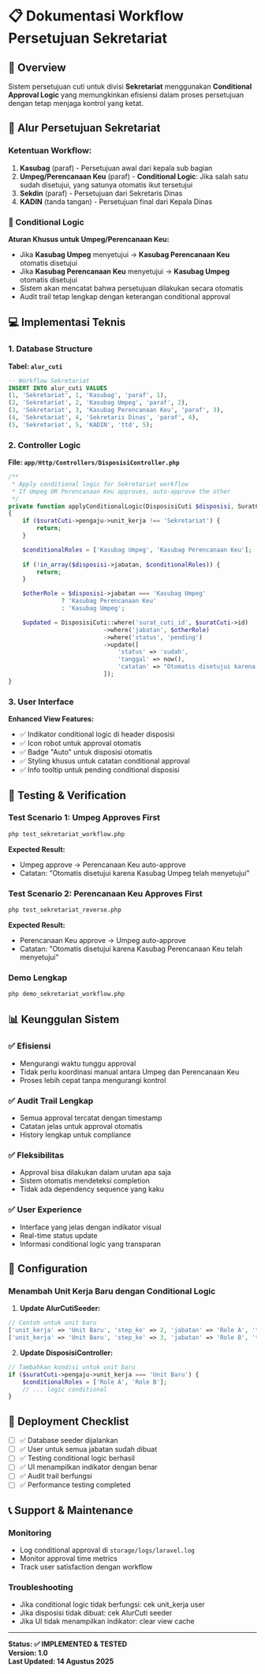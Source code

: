 # 📋 Dokumentasi Workflow Persetujuan Sekretariat

## 🎯 Overview

Sistem persetujuan cuti untuk divisi **Sekretariat** menggunakan **Conditional Approval Logic** yang memungkinkan efisiensi dalam proses persetujuan dengan tetap menjaga kontrol yang ketat.

## 🔄 Alur Persetujuan Sekretariat

### Ketentuan Workflow:
1. **Kasubag** (paraf) - Persetujuan awal dari kepala sub bagian
2. **Umpeg/Perencanaan Keu** (paraf) - **Conditional Logic**: Jika salah satu sudah disetujui, yang satunya otomatis ikut tersetujui
3. **Sekdin** (paraf) - Persetujuan dari Sekretaris Dinas
4. **KADIN** (tanda tangan) - Persetujuan final dari Kepala Dinas

### 🤖 Conditional Logic

**Aturan Khusus untuk Umpeg/Perencanaan Keu:**
- Jika **Kasubag Umpeg** menyetujui → **Kasubag Perencanaan Keu** otomatis disetujui
- Jika **Kasubag Perencanaan Keu** menyetujui → **Kasubag Umpeg** otomatis disetujui
- Sistem akan mencatat bahwa persetujuan dilakukan secara otomatis
- Audit trail tetap lengkap dengan keterangan conditional approval

## 💻 Implementasi Teknis

### 1. Database Structure

**Tabel: `alur_cuti`**
```sql
-- Workflow Sekretariat
INSERT INTO alur_cuti VALUES 
(1, 'Sekretariat', 1, 'Kasubag', 'paraf', 1),
(2, 'Sekretariat', 2, 'Kasubag Umpeg', 'paraf', 2),
(3, 'Sekretariat', 3, 'Kasubag Perencanaan Keu', 'paraf', 3),
(4, 'Sekretariat', 4, 'Sekretaris Dinas', 'paraf', 4),
(5, 'Sekretariat', 5, 'KADIN', 'ttd', 5);
```

### 2. Controller Logic

**File: `app/Http/Controllers/DisposisiController.php`**

```php
/**
 * Apply conditional logic for Sekretariat workflow
 * If Umpeg OR Perencanaan Keu approves, auto-approve the other
 */
private function applyConditionalLogic(DisposisiCuti $disposisi, SuratCuti $suratCuti): void
{
    if ($suratCuti->pengaju->unit_kerja !== 'Sekretariat') {
        return;
    }

    $conditionalRoles = ['Kasubag Umpeg', 'Kasubag Perencanaan Keu'];
    
    if (!in_array($disposisi->jabatan, $conditionalRoles)) {
        return;
    }

    $otherRole = $disposisi->jabatan === 'Kasubag Umpeg' 
               ? 'Kasubag Perencanaan Keu' 
               : 'Kasubag Umpeg';

    $updated = DisposisiCuti::where('surat_cuti_id', $suratCuti->id)
                           ->where('jabatan', $otherRole)
                           ->where('status', 'pending')
                           ->update([
                               'status' => 'sudah',
                               'tanggal' => now(),
                               'catatan' => "Otomatis disetujui karena {$disposisi->jabatan} telah menyetujui"
                           ]);
}
```

### 3. User Interface

**Enhanced View Features:**
- ✅ Indikator conditional logic di header disposisi
- ✅ Icon robot untuk approval otomatis
- ✅ Badge "Auto" untuk disposisi otomatis
- ✅ Styling khusus untuk catatan conditional approval
- ✅ Info tooltip untuk pending conditional disposisi

## 🧪 Testing & Verification

### Test Scenario 1: Umpeg Approves First
```bash
php test_sekretariat_workflow.php
```
**Expected Result:**
- Umpeg approve → Perencanaan Keu auto-approve
- Catatan: "Otomatis disetujui karena Kasubag Umpeg telah menyetujui"

### Test Scenario 2: Perencanaan Keu Approves First
```bash
php test_sekretariat_reverse.php
```
**Expected Result:**
- Perencanaan Keu approve → Umpeg auto-approve
- Catatan: "Otomatis disetujui karena Kasubag Perencanaan Keu telah menyetujui"

### Demo Lengkap
```bash
php demo_sekretariat_workflow.php
```

## 📊 Keunggulan Sistem

### ✅ Efisiensi
- Mengurangi waktu tunggu approval
- Tidak perlu koordinasi manual antara Umpeg dan Perencanaan Keu
- Proses lebih cepat tanpa mengurangi kontrol

### ✅ Audit Trail Lengkap
- Semua approval tercatat dengan timestamp
- Catatan jelas untuk approval otomatis
- History lengkap untuk compliance

### ✅ Fleksibilitas
- Approval bisa dilakukan dalam urutan apa saja
- Sistem otomatis mendeteksi completion
- Tidak ada dependency sequence yang kaku

### ✅ User Experience
- Interface yang jelas dengan indikator visual
- Real-time status update
- Informasi conditional logic yang transparan

## 🔧 Configuration

### Menambah Unit Kerja Baru dengan Conditional Logic

1. **Update AlurCutiSeeder:**
```php
// Contoh untuk unit baru
['unit_kerja' => 'Unit Baru', 'step_ke' => 2, 'jabatan' => 'Role A', 'tipe_disposisi' => 'paraf', 'urutan' => 2],
['unit_kerja' => 'Unit Baru', 'step_ke' => 3, 'jabatan' => 'Role B', 'tipe_disposisi' => 'paraf', 'urutan' => 3],
```

2. **Update DisposisiController:**
```php
// Tambahkan kondisi untuk unit baru
if ($suratCuti->pengaju->unit_kerja === 'Unit Baru') {
    $conditionalRoles = ['Role A', 'Role B'];
    // ... logic conditional
}
```

## 🚀 Deployment Checklist

- [ ] ✅ Database seeder dijalankan
- [ ] ✅ User untuk semua jabatan sudah dibuat
- [ ] ✅ Testing conditional logic berhasil
- [ ] ✅ UI menampilkan indikator dengan benar
- [ ] ✅ Audit trail berfungsi
- [ ] ✅ Performance testing completed

## 📞 Support & Maintenance

### Monitoring
- Log conditional approval di `storage/logs/laravel.log`
- Monitor approval time metrics
- Track user satisfaction dengan workflow

### Troubleshooting
- Jika conditional logic tidak berfungsi: cek unit_kerja user
- Jika disposisi tidak dibuat: cek AlurCuti seeder
- Jika UI tidak menampilkan indikator: clear view cache

---

**Status: ✅ IMPLEMENTED & TESTED**  
**Version: 1.0**  
**Last Updated: 14 Agustus 2025**
